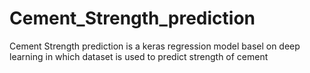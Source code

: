 # Cement_Strength_prediction
Cement Strength prediction is a keras regression model basel on deep learning in which dataset is used to predict strength of cement
